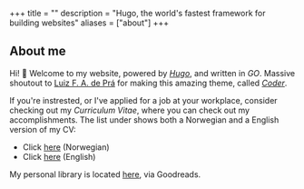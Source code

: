 +++
title = ""
description = "Hugo, the world's fastest framework for building websites"
aliases = ["about"]
+++

## About me

Hi! 👋 Welcome to my website, powered by [_Hugo_](https://www.gohugo.io), and written in _GO_. Massive shoutout to [Luiz F. A. de Prá](https://github.com/luizdepra) for making this amazing theme, called [_Coder_](https://github.com/luizdepra/hugo-coder).

If you're instrested, or I've applied for a job at your workplace, consider checking out my _Curriculum Vitae_, where you can check out my accomplishments. The list under shows both a Norwegian and a English version of my CV:

- Click [here](/CV/CV_Norsk.pdf) (Norwegian)
- Click [here](/CV/CV_English.pdf) (English)

My personal library is located [here](https://www.goodreads.com/review/list/171603286?shelf=personal-library), via Goodreads.
